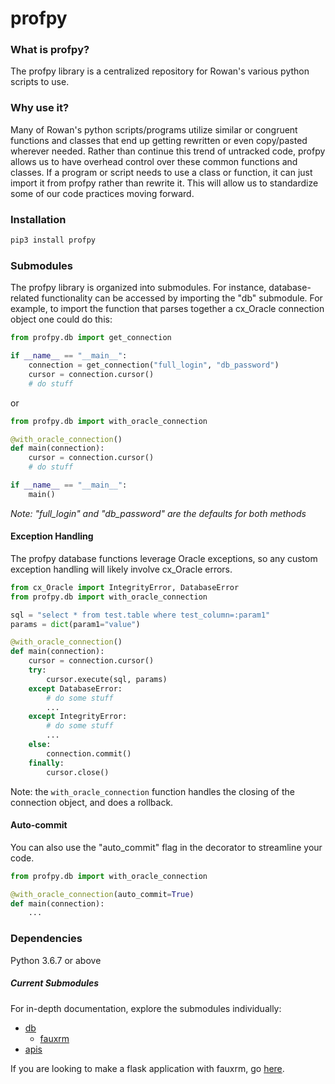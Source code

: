 # profpy
### What is profpy?
The profpy library is a centralized repository for Rowan's various python scripts to use.

### Why use it?
Many of Rowan's python scripts/programs utilize similar or congruent functions and classes that end up getting rewritten or even
copy/pasted wherever needed. Rather than continue this trend of untracked code, profpy allows us to have overhead control over these common functions
and classes. If a program or script needs to use a class or function, it can just import it from profpy rather than rewrite it. This will allow us
to standardize some of our code practices moving forward. 

### Installation
```bash
pip3 install profpy
```

### Submodules
The profpy library is organized into submodules. For instance, database-related functionality can be accessed by importing the 
"db" submodule. For example, to import the function that parses together a cx_Oracle connection object one could do this:

```python
from profpy.db import get_connection

if __name__ == "__main__":
    connection = get_connection("full_login", "db_password")
    cursor = connection.cursor()
    # do stuff
```
or
```python
from profpy.db import with_oracle_connection

@with_oracle_connection()
def main(connection):
    cursor = connection.cursor()
    # do stuff

if __name__ == "__main__":
    main()
```

<i>Note: "full_login" and "db_password" are the defaults for both methods</i>

#### Exception Handling
The profpy database functions leverage Oracle exceptions, so any custom exception handling will likely involve 
cx_Oracle errors.
```python
from cx_Oracle import IntegrityError, DatabaseError
from profpy.db import with_oracle_connection

sql = "select * from test.table where test_column=:param1"
params = dict(param1="value")

@with_oracle_connection()
def main(connection):
    cursor = connection.cursor()
    try:
        cursor.execute(sql, params)
    except DatabaseError:
        # do some stuff
        ...
    except IntegrityError:
        # do some stuff
        ...
    else:
        connection.commit()
    finally:
        cursor.close()
```
Note: the ```with_oracle_connection``` function handles the closing of the connection object, and does a rollback.


#### Auto-commit
You can also use the "auto_commit" flag in the decorator to streamline your code.
```python
from profpy.db import with_oracle_connection

@with_oracle_connection(auto_commit=True)
def main(connection):
    ...
```

### Dependencies
Python 3.6.7 or above

##### Current Submodules
For in-depth documentation, explore the submodules individually:
- [db](./profpy/db)
    * [fauxrm](./profpy/db/fauxrm)
- [apis](./profpy/apis)

If you are looking to make a flask application with fauxrm, go [here](./profpy/db/fauxrm/documentation/flask.md). 